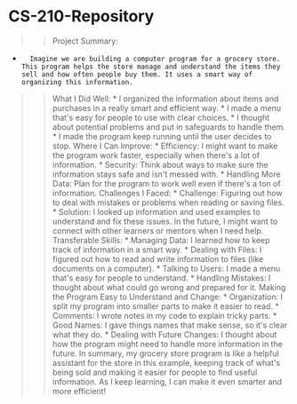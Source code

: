 # CS-210-Repository
>> Project Summary:
* 		Imagine we are building a computer program for a grocery store. This program helps the store manage and understand the items they sell and how often people buy them. It uses a smart way of organizing this information.
>> What I Did Well:
    * I organized the information about items and purchases in a really smart and efficient way.
    * I made a menu that's easy for people to use with clear choices.
    * I thought about potential problems and put in safeguards to handle them.
    * I made the program keep running until the user decides to stop.
>> Where I Can Improve:
    * Efficiency: I might want to make the program work faster, especially when there's a lot of information.
    * Security: Think about ways to make sure the information stays safe and isn't messed with.
    * Handling More Data: Plan for the program to work well even if there's a ton of information.
>> Challenges I Faced:
    * Challenge: Figuring out how to deal with mistakes or problems when reading or saving files.
    * Solution: I looked up information and used examples to understand and fix these issues. In the future, I might want to connect with other learners or mentors when I need help.
>> Transferable Skills:
    * Managing Data: I learned how to keep track of information in a smart way.
    * Dealing with Files: I figured out how to read and write information to files (like documents on a computer).
    * Talking to Users: I made a menu that's easy for people to understand.
    * Handling Mistakes: I thought about what could go wrong and prepared for it.
>> Making the Program Easy to Understand and Change:
    * Organization: I split my program into smaller parts to make it easier to read.
    * Comments: I wrote notes in my code to explain tricky parts.
    * Good Names: I gave things names that make sense, so it's clear what they do.
    * Dealing with Future Changes: I thought about how the program might need to handle more information in the future.
In summary, my grocery store program is like a helpful assistant for the store in this example, keeping track of what's being sold and making it easier for people to find useful information. As I keep learning, I can make it even smarter and more efficient!
